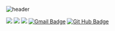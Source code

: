 ![header](https://capsule-render.vercel.app/api?type=waving&color=FFE00&height=100&section=header&text=Kim%20Gihun&fontSize=70&animation=fadeIn&fontColor=FFBB00)


<a href="https://velog.io/@colorful-stars" target="_blank"><img src="https://img.shields.io/badge/Velog-20c997?style=flat-square&logo=Vimeo&logoColor=white"/></a>
<img src="https://img.shields.io/badge/Unity-000000?style=flat-square&logo=Unity&logoColor=white"/>
<a href="givomggin@naver.com" target="_blank"><img src="https://img.shields.io/badge/Naver-03C75A?style=flat-square&logo=Naver&logoColor=white"/></a>
[![Gmail Badge](https://img.shields.io/badge/-Gmail-d14836?style=flat-square&logo=Gmail&logoColor=white&link=mailto:givomggin@gmail.com)](mailto:givomggin@gmail.com)
[![Git Hub Badge](http://img.shields.io/badge/-Git%20Hub-black?style=flat-square&logo=github&link=https://github.com/gigsKim)](https://github.com/gigsKim)
